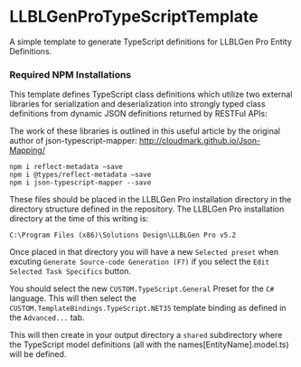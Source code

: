  # LLBLGenProTypeScriptTemplate
A simple template to generate TypeScript definitions for LLBLGen Pro Entity Definitions.

### Required NPM Installations

This template defines TypeScript class definitions which utilize two external libraries for serialization and deserialization into  strongly typed class definitions from dynamic JSON definitions returned by RESTFul APIs:

The work of these libraries is outlined in this useful article by the original author of json-typescript-mapper:
http://cloudmark.github.io/Json-Mapping/

	npm i reflect-metadata –save
	npm i @types/reflect-metadata –save
	npm i json-typescript-mapper --save

These files should be placed in the LLBLGen Pro installation directory in the directory structure defined in the repository. The LLBLGen Pro installation directory at the time of this writing is:

	C:\Program Files (x86)\Solutions Design\LLBLGen Pro v5.2
  
Once placed in that directory you will have a new `Selected preset` when excuting `Generate Source-code Generation (F7)` if you select the `Edit Selected Task Specifics` button.

You should select the new `CUSTOM.TypeScript.General` Preset for the `C#` language. This will then select the `CUSTOM.TemplateBindings.TypeScript.NET35` template binding as defined in the `Advanced...` tab.

This will then create in your output directory a `shared` subdirectory where the TypeScript model definitions (all with the names[EntityName].model.ts) will be defined.
